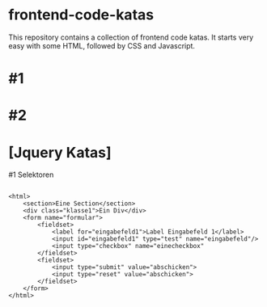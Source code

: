 # frontend-code-katas

This repository contains a collection of frontend code katas. It starts very easy with some HTML, followed by CSS and Javascript.

# #1

# #2

# [Jquery Katas]

#1 Selektoren

```

<html>
	<section>Eine Section</section>
	<div class="klasse1">Ein Div</div>
	<form name="formular">
		<fieldset>
			<label for="eingabefeld1">Label Eingabefeld 1</label>
			<input id="eingabefeld1" type="test" name="eingabefeld"/>
			<input type="checkbox" name="einecheckbox"
		</fieldset>
		<fieldset>
			<input type="submit" value="abschicken">
			<input type="reset" value="abschicken">
		</fieldset>
	</form>
</html>

```